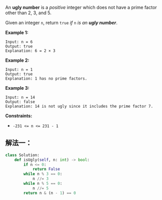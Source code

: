 An **ugly number** is a *positive* integer which does not have a prime factor other than 2, 3, and 5.

Given an integer `n`, return `true` *if* `n` *is an **ugly number***.

**Example 1:**

```
Input: n = 6
Output: true
Explanation: 6 = 2 × 3
```

**Example 2:**

```
Input: n = 1
Output: true
Explanation: 1 has no prime factors.
```

**Example 3:**

```
Input: n = 14
Output: false
Explanation: 14 is not ugly since it includes the prime factor 7.
```

**Constraints:**

- `-231 <= n <= 231 - 1`

## 解法一：

```python
class Solution:
    def isUgly(self, n: int) -> bool:
        if n <= 0:
            return False
        while n % 3 == 0:
            n //= 3
        while n % 5 == 0:
            n //= 5
        return n & (n - 1) == 0
```

